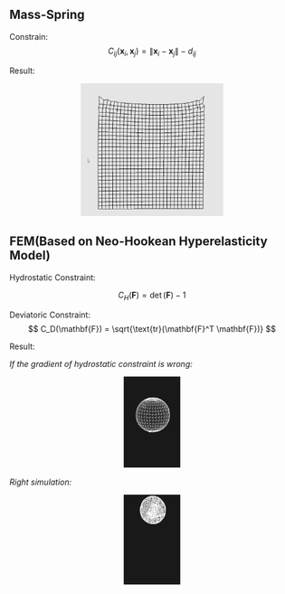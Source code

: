 ## Mass-Spring 

Constrain:
$$
C_{ij}(\mathbf{x}_i, \mathbf{x}_j) = \| \mathbf{x}_i - \mathbf{x}_j \| - d_{ij}
$$

Result:
<div style="text-align: center;">
<img src="./gif/xpbd_spring.gif" style="width: 50%; height: auto;" />
</div>


## FEM(Based on Neo-Hookean Hyperelasticity Model)

Hydrostatic Constraint:

$$
C_H(\mathbf{F}) = \det(\mathbf{F}) - 1
$$

Deviatoric Constraint:
$$
C_D(\mathbf{F}) = \sqrt{\text{tr}(\mathbf{F}^T \mathbf{F})}
$$

Result:

*If the gradient of hydrostatic constraint is wrong:*
<div style="text-align: center;">
<img src="./gif/xpbd_ball1.gif" style="width: 20%; height: auto;" />
</div>

*Right simulation:*
<div style="text-align: center;">
<img src="./gif/xpbd_right.gif" style="width: 20%; height: auto;" />
</div>

